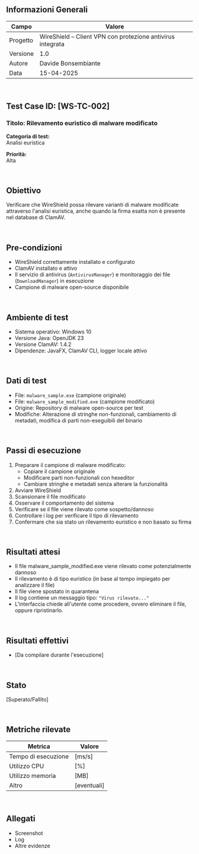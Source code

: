 ## Informazioni Generali

| Campo     | Valore                                                    |
|-----------|------------------------------------------------------------|
| Progetto  | WireShield – Client VPN con protezione antivirus integrata |
| Versione  | 1.0                                                        |
| Autore    | Davide Bonsembiante                                        |
| Data      | 15-04-2025                                                 |

&nbsp;

## Test Case ID: [WS-TC-002] 
### Titolo: Rilevamento euristico di malware modificato

**Categoria di test:**  
Analisi euristica

**Priorità:**  
Alta

&nbsp;

## Obiettivo  
Verificare che WireShield possa rilevare varianti di malware modificate attraverso l'analisi euristica, anche quando la firma esatta non è presente nel database di ClamAV.

&nbsp;

## Pre-condizioni

- WireShield correttamente installato e configurato  
- ClamAV installato e attivo
- Il servizio di antivirus (`AntivirusManager`) e monitoraggio dei file (`DownloadManager`) in esecuzione  
- Campione di malware open-source disponibile

&nbsp;

## Ambiente di test

- Sistema operativo: Windows 10 
- Versione Java: OpenJDK 23 
- Versione ClamAV: 1.4.2
- Dipendenze: JavaFX, ClamAV CLI, logger locale attivo

&nbsp;

## Dati di test

- File: `malware_sample.exe` (campione originale)
- File: `malware_sample_modified.exe` (campione modificato)
- Origine: Repository di malware open-source per test
- Modifiche: Alterazione di stringhe non-funzionali, cambiamento di metadati, modifica di parti non-eseguibili del binario

&nbsp;

## Passi di esecuzione

1. Preparare il campione di malware modificato:
    - Copiare il campione originale
    - Modificare parti non-funzionali con hexeditor
    - Cambiare stringhe e metadati senza alterare la funzionalità
2. Avviare WireShield
3. Scansionare il file modificato
4. Osservare il comportamento del sistema 
5. Verificare se il file viene rilevato come sospetto/dannoso
6. Controllare i log per verificare il tipo di rilevamento
7. Confermare che sia stato un rilevamento euristico e non basato su firma

&nbsp;

## Risultati attesi

- Il file malware_sample_modified.exe viene rilevato come potenzialmente dannoso  
- Il rilevamento è di tipo euristico (in base al tempo impiegato per analizzare il file) 
- Il file viene spostato in quarantena
- Il log contiene un messaggio tipo: `"Virus rilevato..."`  
- L'interfaccia chiede all'utente come procedere, ovvero eliminare il file, oppure ripristinarlo.

&nbsp;

## Risultati effettivi

- [Da compilare durante l'esecuzione]

&nbsp;

## Stato

[Superato/Fallito]

&nbsp;

## Metriche rilevate

| Metrica             | Valore    |
|---------------------|-----------|
| Tempo di esecuzione | [ms/s]    |
| Utilizzo CPU        | [%]       |
| Utilizzo memoria    | [MB]      |
| Altro               | [eventuali]

&nbsp;

## Allegati

- Screenshot  
- Log  
- Altre evidenze
